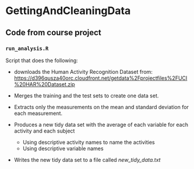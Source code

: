 # GettingAndCleaningData

## Code from course project

### `run_analysis.R`

Script that does the following:

* downloads the Human Activity Recognition Dataset from: https://d396qusza40orc.cloudfront.net/getdata%2Fprojectfiles%2FUCI%20HAR%20Dataset.zip

* Merges the training and the test sets to create one data set.

* Extracts only the measurements on the mean and standard deviation for each measurement. 
    
* Produces a new tidy data set with the average of each variable for each activity and each subject
  * Using descriptive activity names to name the activities
  * Using descriptive variable names

* Writes the new tidy data set to a file called *new_tidy_data.txt*

   